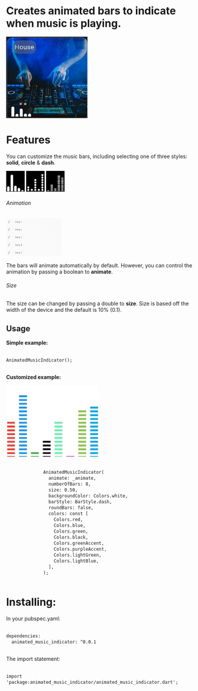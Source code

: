 # Creates animated bars to indicate when music is playing.

![Alt Text](https://github.com/Kerandon/animated_music_indicator/blob/main/images/house_example.gif)

# Features

You can customize the music bars, including selecting one of three styles: **solid**, **circle** & **dash**.


<p float="center">
  <img src="https://github.com/Kerandon/animated_music_indicator/blob/main/images/solid.gif" width="50" />
  <img src="https://github.com/Kerandon/animated_music_indicator/blob/main/images/circles.gif" width="50" /> 
  <img src="https://github.com/Kerandon/animated_music_indicator/blob/main/images/dashes.gif" width="50" />
</p>

###### Animation

<p float="center">
  <img src="https://github.com/Kerandon/animated_music_indicator/blob/main/images/animate_example.gif" width="150" />
</p>

The bars will animate automatically by default. However, you can control the
animation by passing a boolean to **animate**.

###### Size

The size can be changed by passing a double to **size**. Size is based off the width of the device and the default is 10% (0.1).

## Usage

**Simple example:**

```

AnimatedMusicIndicator();


```

**Customized example:**

<p float="center">
  <img src="https://github.com/Kerandon/animated_music_indicator/blob/main/images/color_dash_bars_example.gif" width="250" />
</p>

```

              AnimatedMusicIndicator(
                animate: _animate,
                numberOfBars: 8,
                size: 0.50,
                backgroundColor: Colors.white,
                barStyle: BarStyle.dash,
                roundBars: false,
                colors: const [
                  Colors.red,
                  Colors.blue,
                  Colors.green,
                  Colors.black,
                  Colors.greenAccent,
                  Colors.purpleAccent,
                  Colors.lightGreen,
                  Colors.lightBlue,
                ],
              );
              
```

# Installing:

In your pubspec.yaml:

```

dependencies:
  animated_music_indicator: ^0.0.1
  
```

The import statement:

```

import 'package:animated_music_indicator/animated_music_indicator.dart';

```
